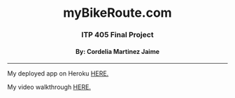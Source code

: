 <h1 align="center">myBikeRoute.com</h1>
<h3 align="center">ITP 405 Final Project</h3>
<h4 align="center">By: Cordelia Martinez Jaime</h4>

<hr>

<p>My deployed app on Heroku <a href="https://assignment-06-cordelia.herokuapp.com/">HERE.</a></p>
<p>My video walkthrough <a href="https://usc.zoom.us/rec/share/QLpsz_nW2iOJuH0WXNROZ6zEvXcFIsR6QlrMN_8_dbwVL6I1Z8_XC-01UlUU6i3-.MWSE3Lm2dQaKE-I5?startTime=1651022083000">HERE.</a></p>
